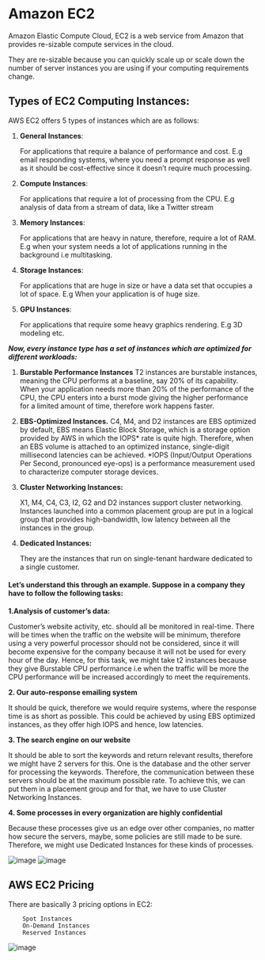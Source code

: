 # Amazon EC2 

Amazon Elastic Compute Cloud, EC2 is a web service from Amazon that provides re-sizable compute services in the cloud.

They are re-sizable because you can quickly scale up or scale down the number of server instances you are using if your computing requirements change.

## Types of EC2 Computing Instances:

AWS EC2 offers 5 types of instances which are as follows:

1. **General Instances**:

    For applications that require a balance of performance and cost.
    E.g email responding systems, where you need a prompt response as well as it should be cost-effective since it doesn’t require much processing.

2. **Compute Instances**:

    For applications that require a lot of processing from the CPU.
    E.g analysis of data from a stream of data, like a Twitter stream

3. **Memory Instances**:

    For applications that are heavy in nature, therefore, require a lot of RAM.
    E.g when your system needs a lot of applications running in the background i.e multitasking.

4. **Storage Instances**:

    For applications that are huge in size or have a data set that occupies a lot of space.
    E.g When your application is of huge size.

5. **GPU Instances**:

    For applications that require some heavy graphics rendering.
    E.g 3D modeling etc.
    
***Now, every instance type has a set of instances which are optimized for different workloads:***

1. **Burstable Performance Instances**
   T2 instances are burstable instances, meaning the CPU performs at a baseline, say 20% of its capability. When your application needs more than 20% of the performance of the CPU, the CPU enters into a burst mode giving the higher performance for a limited amount of time, therefore work happens faster.
   
   
2. **EBS-Optimized Instances.**
   C4, M4, and D2 instances are EBS optimized by default, EBS means Elastic Block Storage, which is a storage option provided by AWS in which the IOPS* rate is quite high. Therefore, when an EBS volume is attached to an optimized instance, single-digit millisecond latencies can be achieved.
   *IOPS (Input/Output Operations Per Second, pronounced eye-ops) is a performance measurement used to characterize computer storage devices. 

3. **Cluster Networking Instances:**

   X1, M4, C4, C3, I2, G2 and D2 instances support cluster networking. Instances launched into a common placement group are put in a logical group that provides high-bandwidth, low latency between all the instances in the group.

4. **Dedicated Instances:**

   They are the instances that run on single-tenant hardware dedicated to a single customer.


#### Let’s understand this through an example. Suppose in a company they have to follow the following tasks:

**1.Analysis of customer’s data:**

Customer’s website activity, etc. should all be monitored in real-time. There will be times when the traffic on the website will be minimum, therefore using a very powerful processor should not be considered, since it will become expensive for the company because it will not be used for every hour of the day. Hence, for this task, we might take t2 instances because they give Burstable CPU performance i.e when the traffic will be more the CPU performance will be increased accordingly to meet the requirements.

**2. Our auto-response emailing system**

It should be quick, therefore we would require systems, where the response time is as short as possible. This could be achieved by using EBS optimized instances, as they offer high IOPS and hence, low latencies.

**3. The search engine on our website**

It should be able to sort the keywords and return relevant results, therefore we might have 2 servers for this. One is the database and the other server for processing the keywords. Therefore, the communication between these servers should be at the maximum possible rate. To achieve this, we can put them in a placement group and for that, we have to use Cluster Networking Instances.

**4. Some processes in every organization are highly confidential**

Because these processes give us an edge over other companies, no matter how secure the servers, maybe, some policies are still made to be sure. Therefore, we might use Dedicated Instances for these kinds of processes.

![image](https://user-images.githubusercontent.com/33947539/163310434-0b66da8a-33cf-4982-84a6-7f6410e81a3c.png)
![image](https://user-images.githubusercontent.com/33947539/163310503-2c2880b7-df17-4d68-a660-36c801ff4931.png)


## AWS EC2 Pricing

There are basically 3 pricing options in EC2:

        Spot Instances
        On-Demand Instances
        Reserved Instances

![image](https://user-images.githubusercontent.com/33947539/163309607-97e810ed-bb37-47a9-abae-b7de74f8c169.png)


